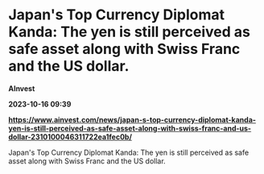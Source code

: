 # Japan's Top Currency Diplomat Kanda: The yen is still perceived as safe asset along with Swiss Franc and the US dollar.
**AInvest**

**2023-10-16 09:39**

**https://www.ainvest.com/news/japan-s-top-currency-diplomat-kanda-yen-is-still-perceived-as-safe-asset-along-with-swiss-franc-and-us-dollar-2310100046311722ea1fec0b/**

Japan's Top Currency Diplomat Kanda: The yen is still perceived as safe asset along with Swiss Franc and the US dollar.